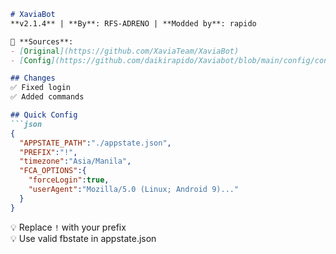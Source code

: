```markdown
# XaviaBot  
**v2.1.4** | **By**: RFS-ADRENO | **Modded by**: rapido  

🔗 **Sources**:  
- [Original](https://github.com/XaviaTeam/XaviaBot)  
- [Config](https://github.com/daikirapido/Xaviabot/blob/main/config/config.main.json)  

## Changes  
✅ Fixed login  
✅ Added commands  

## Quick Config  
```json
{
  "APPSTATE_PATH":"./appstate.json",
  "PREFIX":"!",
  "timezone":"Asia/Manila",
  "FCA_OPTIONS":{
    "forceLogin":true,
    "userAgent":"Mozilla/5.0 (Linux; Android 9)..."
  }
}
```

💡 Replace `!` with your prefix  
💡 Use valid fbstate in appstate.json  
```
